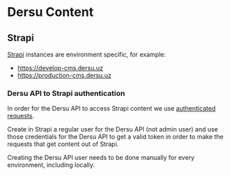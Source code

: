 # Dersu Content

## Strapi

[Strapi](https://strapi.io/) instances are environment specific, for example:

- https://develop-cms.dersu.uz
- https://production-cms.dersu.uz

### Dersu API to Strapi authentication

In order for the Dersu API to access Strapi content we use [authenticated requests](https://strapi.io/documentation/developer-docs/latest/guides/auth-request.html). 

Create in Strapi a regular user for the Dersu API (not admin user) and use those credentials for the Dersu API to get a valid token in order to make the requests that get content out of Strapi.

Creating the Dersu API user needs to be done manually for every environment, including locally. 